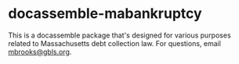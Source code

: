 # docassemble-mabankruptcy

This is a docassemble package that's designed for various purposes related to Massachusetts debt collection law. For questions, email mbrooks@gbls.org.
